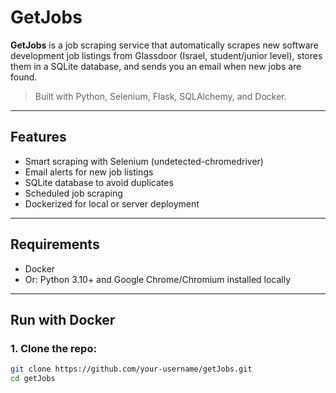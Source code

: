 # GetJobs

**GetJobs** is a job scraping service that automatically scrapes new software development job listings from Glassdoor (Israel, student/junior level), stores them in a SQLite database, and sends you an email when new jobs are found.

> Built with Python, Selenium, Flask, SQLAlchemy, and Docker.

---

##  Features

-  Smart scraping with Selenium (undetected-chromedriver)
-  Email alerts for new job listings
-  SQLite database to avoid duplicates
-  Scheduled job scraping
-  Dockerized for local or server deployment

---

##  Requirements

- Docker 
- Or: Python 3.10+ and Google Chrome/Chromium installed locally

---

##  Run with Docker

### 1. Clone the repo:
```bash
git clone https://github.com/your-username/getJobs.git
cd getJobs
